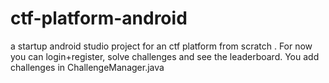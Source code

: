 # ctf-platform-android
a startup android studio project for an ctf platform from scratch .
For now you can login+register, solve challenges and see the leaderboard.
You add challenges in ChallengeManager.java
